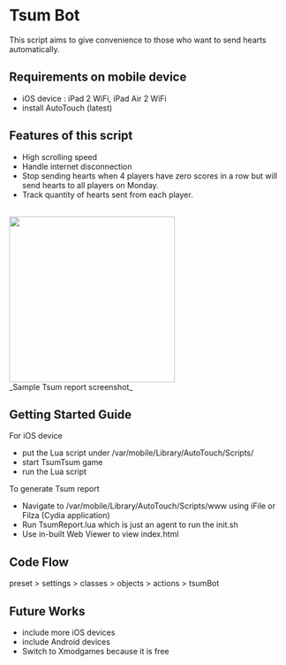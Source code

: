 # Tsum Bot

This script aims to give convenience to those who want to send hearts automatically.

## Requirements on mobile device

* iOS device : iPad 2 WiFi, iPad Air 2 WiFi
* install AutoTouch (latest)

## Features of this script

* High scrolling speed
* Handle internet disconnection
* Stop sending hearts when 4 players have zero scores in a row but will send hearts to all players on Monday.
* Track quantity of hearts sent from each player.

<br/>
<img src="http://i1128.photobucket.com/albums/m497/EuclidPro/tsum-bot/sample-tsum-report.jpg" width="300">
<br/>
_Sample Tsum report screenshot_

## Getting Started Guide

For iOS device

* put the Lua script under /var/mobile/Library/AutoTouch/Scripts/
* start TsumTsum game
* run the Lua script

To generate Tsum report

* Navigate to /var/mobile/Library/AutoTouch/Scripts/www using iFile or Filza (Cydia application)
* Run TsumReport.lua which is just an agent to run the init.sh
* Use in-built Web Viewer to view index.html

## Code Flow

preset > settings > classes > objects > actions > tsumBot

## Future Works

* include more iOS devices
* include Android devices
* Switch to Xmodgames because it is free
